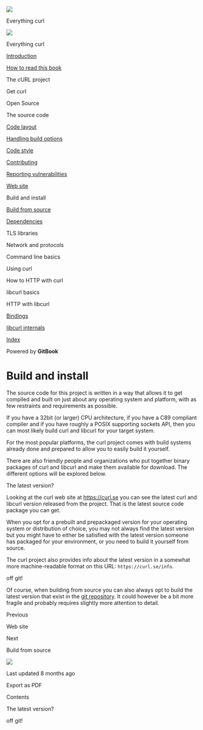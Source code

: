 <a href="../index.html" class="link-a079aa82--primary-53a25e66--logoLink-10d08504"></a>

<img src="https://gblobscdn.gitbook.com/orgs%2F-LxuH0qSm4xO9nWfEBlB%2Favatar.png?alt=media" class="image-67b14f24--avatar-1c1d03ec" />

<span class="text-4505230f--UIH400-4e41e82a--textContentFamily-49a318e1--spaceNameText-677c2969">Everything curl</span>

<a href="../index.html" class="link-a079aa82--primary-53a25e66--logoLink-10d08504"></a>

<img src="https://gblobscdn.gitbook.com/orgs%2F-LxuH0qSm4xO9nWfEBlB%2Favatar.png?alt=media" class="image-67b14f24--avatar-1c1d03ec" />

<span class="text-4505230f--UIH400-4e41e82a--textContentFamily-49a318e1--spaceNameText-677c2969">Everything curl</span>

<a href="../index.html" class="navButton-94f2579c--navButtonClickable-161b88ca"><span class="text-4505230f--UIH300-2063425d--textContentFamily-49a318e1--navButtonLabel-14a4968f">Introduction</span></a>

<a href="../how-to-read.html" class="navButton-94f2579c--navButtonClickable-161b88ca"><span class="text-4505230f--UIH300-2063425d--textContentFamily-49a318e1--navButtonLabel-14a4968f">How to read this book</span></a>

<span class="text-4505230f--UIH300-2063425d--textContentFamily-49a318e1--navButtonLabel-14a4968f">The cURL project</span>

<span class="text-4505230f--UIH300-2063425d--textContentFamily-49a318e1--navButtonLabel-14a4968f">Get curl</span>

<span class="text-4505230f--UIH300-2063425d--textContentFamily-49a318e1--navButtonLabel-14a4968f">Open Source</span>

<span class="text-4505230f--UIH300-2063425d--textContentFamily-49a318e1--navButtonLabel-14a4968f">The source code</span>

<a href="layout.html" class="navButton-94f2579c--pageItemWithChildrenNested-2c5d8183--navButtonClickable-161b88ca"><span class="text-4505230f--UIH300-2063425d--textContentFamily-49a318e1--navButtonLabel-14a4968f">Code layout</span></a>

<a href="options.html" class="navButton-94f2579c--pageItemWithChildrenNested-2c5d8183--navButtonClickable-161b88ca"><span class="text-4505230f--UIH300-2063425d--textContentFamily-49a318e1--navButtonLabel-14a4968f">Handling build options</span></a>

<a href="style.html" class="navButton-94f2579c--pageItemWithChildrenNested-2c5d8183--navButtonClickable-161b88ca"><span class="text-4505230f--UIH300-2063425d--textContentFamily-49a318e1--navButtonLabel-14a4968f">Code style</span></a>

<a href="contributing.html" class="navButton-94f2579c--pageItemWithChildrenNested-2c5d8183--navButtonClickable-161b88ca"><span class="text-4505230f--UIH300-2063425d--textContentFamily-49a318e1--navButtonLabel-14a4968f">Contributing</span></a>

<a href="reportvuln.html" class="navButton-94f2579c--pageItemWithChildrenNested-2c5d8183--navButtonClickable-161b88ca"><span class="text-4505230f--UIH300-2063425d--textContentFamily-49a318e1--navButtonLabel-14a4968f">Reporting vulnerabilities</span></a>

<a href="web.html" class="navButton-94f2579c--pageItemWithChildrenNested-2c5d8183--navButtonClickable-161b88ca"><span class="text-4505230f--UIH300-2063425d--textContentFamily-49a318e1--navButtonLabel-14a4968f">Web site</span></a>

<span class="text-4505230f--UIH300-2063425d--textContentFamily-49a318e1--navButtonLabel-14a4968f">Build and install</span>

<a href="build/fromsource.html" class="navButton-94f2579c--pageItemWithChildrenNested-2c5d8183--navButtonClickable-161b88ca"><span class="text-4505230f--UIH300-2063425d--textContentFamily-49a318e1--navButtonLabel-14a4968f">Build from source</span></a>

<a href="build/deps.html" class="navButton-94f2579c--pageItemWithChildrenNested-2c5d8183--navButtonClickable-161b88ca"><span class="text-4505230f--UIH300-2063425d--textContentFamily-49a318e1--navButtonLabel-14a4968f">Dependencies</span></a>

<span class="text-4505230f--UIH300-2063425d--textContentFamily-49a318e1--navButtonLabel-14a4968f">TLS libraries</span>

<span class="text-4505230f--UIH300-2063425d--textContentFamily-49a318e1--navButtonLabel-14a4968f">Network and protocols</span>

<span class="text-4505230f--UIH300-2063425d--textContentFamily-49a318e1--navButtonLabel-14a4968f">Command line basics</span>

<span class="text-4505230f--UIH300-2063425d--textContentFamily-49a318e1--navButtonLabel-14a4968f">Using curl</span>

<span class="text-4505230f--UIH300-2063425d--textContentFamily-49a318e1--navButtonLabel-14a4968f">How to HTTP with curl</span>

<span class="text-4505230f--UIH300-2063425d--textContentFamily-49a318e1--navButtonLabel-14a4968f">libcurl basics</span>

<span class="text-4505230f--UIH300-2063425d--textContentFamily-49a318e1--navButtonLabel-14a4968f">HTTP with libcurl</span>

<a href="../bindings.html" class="navButton-94f2579c--navButtonClickable-161b88ca"><span class="text-4505230f--UIH300-2063425d--textContentFamily-49a318e1--navButtonLabel-14a4968f">Bindings</span></a>

<a href="../internals.html" class="navButton-94f2579c--navButtonClickable-161b88ca"><span class="text-4505230f--UIH300-2063425d--textContentFamily-49a318e1--navButtonLabel-14a4968f">libcurl internals</span></a>

<a href="../bookindex.html" class="navButton-94f2579c--navButtonClickable-161b88ca"><span class="text-4505230f--UIH300-2063425d--textContentFamily-49a318e1--navButtonLabel-14a4968f">Index</span></a>

<a href="https://www.gitbook.com/?utm_source=content&amp;utm_medium=trademark&amp;utm_campaign=curl-1" class="reset-3c756112--trademark-a8da4b94"></a>

<span class="text-4505230f--TextH200-a3425406--textUIFamily-5ebd8e40">Powered by **GitBook**</span>

<span class="text-4505230f--DisplayH900-bfb998fa--textContentFamily-49a318e1">Build and install</span>
======================================================================================================

<span class="text-4505230f--UIH300-2063425d--textUIFamily-5ebd8e40--text-8ee2c8b2"></span>

<span class="text-4505230f--UIH300-2063425d--textUIFamily-5ebd8e40--text-8ee2c8b2"></span>

<span class="text-4505230f--TextH400-3033861f--textContentFamily-49a318e1"><span data-key="90e742effb864ec599dd38c4d9c5168b"><span data-offset-key="90e742effb864ec599dd38c4d9c5168b:0">The source code for this project is written in a way that allows it to get compiled and built on just about any operating system and platform, with as few restraints and requirements as possible.</span></span></span>

<span class="text-4505230f--TextH400-3033861f--textContentFamily-49a318e1"><span data-key="1e60693bb6e347568b6eceba8b7b3326"><span data-offset-key="1e60693bb6e347568b6eceba8b7b3326:0">If you have a 32bit (or larger) CPU architecture, if you have a C89 compliant compiler and if you have roughly a POSIX supporting sockets API, then you can most likely build curl and libcurl for your target system.</span></span></span>

<span class="text-4505230f--TextH400-3033861f--textContentFamily-49a318e1"><span data-key="363d783d6a78447e86882578cec0a21b"><span data-offset-key="363d783d6a78447e86882578cec0a21b:0">For the most popular platforms, the curl project comes with build systems already done and prepared to allow you to easily build it yourself.</span></span></span>

<span class="text-4505230f--TextH400-3033861f--textContentFamily-49a318e1"><span data-key="59207e191d234dfc8f8f5b2f105f5341"><span data-offset-key="59207e191d234dfc8f8f5b2f105f5341:0">There are also friendly people and organizations who put together binary packages of curl and libcurl and make them available for download. The different options will be explored below.</span></span></span>

<span class="text-4505230f--HeadingH700-04e1a2a3--textContentFamily-49a318e1"><span data-key="794bcb52cbd6477fbb4f4be0eb51f9f0"><span data-offset-key="794bcb52cbd6477fbb4f4be0eb51f9f0:0">The latest version?</span></span></span>

<span class="text-4505230f--TextH400-3033861f--textContentFamily-49a318e1"><span data-key="6bbc576454ae403e954336c1f5569fad"><span data-offset-key="6bbc576454ae403e954336c1f5569fad:0">Looking at the curl web site at </span></span><a href="https://curl.se/" class="link-a079aa82--primary-53a25e66--link-faf6c434"><span data-key="9b3916745ccf4277a633cb64fb34cf08"><span data-offset-key="9b3916745ccf4277a633cb64fb34cf08:0">https://curl.se</span></span></a><span data-key="ce83e594ceb64cb2a8254a11fe95e1ea"><span data-offset-key="ce83e594ceb64cb2a8254a11fe95e1ea:0"> you can see the latest curl and libcurl version released from the project. That is the latest source code package you can get.</span></span></span>

<span class="text-4505230f--TextH400-3033861f--textContentFamily-49a318e1"><span data-key="24245fc1af3a427fbf48ae7d44d1c7e8"><span data-offset-key="24245fc1af3a427fbf48ae7d44d1c7e8:0">When you opt for a prebuilt and prepackaged version for your operating system or distribution of choice, you may not always find the latest version but you might have to either be satisfied with the latest version someone has packaged for your environment, or you need to build it yourself from source.</span></span></span>

<span class="text-4505230f--TextH400-3033861f--textContentFamily-49a318e1"><span data-key="502efd3d7cd245cd8369bb55b49654a9"><span data-offset-key="502efd3d7cd245cd8369bb55b49654a9:0">The curl project also provides info about the latest version in a somewhat more machine-readable format on this URL: </span><span data-offset-key="502efd3d7cd245cd8369bb55b49654a9:1">`https://curl.se/info`</span><span data-offset-key="502efd3d7cd245cd8369bb55b49654a9:2">.</span></span></span>

<span class="text-4505230f--HeadingH700-04e1a2a3--textContentFamily-49a318e1"><span data-key="17edc5ec99d44206a533f60ee47a5539"><span data-offset-key="17edc5ec99d44206a533f60ee47a5539:0">off git!</span></span></span>

<span class="text-4505230f--TextH400-3033861f--textContentFamily-49a318e1"><span data-key="3785981fc46549d0bc90fb031dcb1940"><span data-offset-key="3785981fc46549d0bc90fb031dcb1940:0">Of course, when building from source you can also always opt to build the latest version that exist in the </span></span><a href="https://github.com/curl/curl" class="link-a079aa82--primary-53a25e66--link-faf6c434"><span data-key="e2203738c7a14d3c9bfbd633ded4cda0"><span data-offset-key="e2203738c7a14d3c9bfbd633ded4cda0:0">git repository</span></span></a><span data-key="c145ce1b495545dda13a7a3c1df57d4d"><span data-offset-key="c145ce1b495545dda13a7a3c1df57d4d:0">. It could however be a bit more fragile and probably requires slightly more attention to detail.</span></span></span>

<a href="web.html" class="reset-3c756112--card-6570f064--whiteCard-fff091a4--cardPrevious-56a5e674"></a>

<span class="text-4505230f--TextH200-a3425406--textContentFamily-49a318e1">Previous</span>

<span class="text-4505230f--UIH400-4e41e82a--textContentFamily-49a318e1">Web site</span>

<a href="build/fromsource.html" class="reset-3c756112--card-6570f064--whiteCard-fff091a4--cardNext-19241c42"></a>

<span class="text-4505230f--TextH200-a3425406--textContentFamily-49a318e1">Next</span>

<span class="text-4505230f--UIH400-4e41e82a--textContentFamily-49a318e1">Build from source</span>

<img src="https://avatars.githubusercontent.com/u/66654881?v=4" class="image-67b14f24--avatar-1c1d03ec" />

<span class="text-4505230f--TextH200-a3425406--textContentFamily-49a318e1">Last updated 8 months ago</span>

<span class="text-4505230f--UIH300-2063425d--textUIFamily-5ebd8e40">Export as PDF</span>

<span class="text-4505230f--InfoH100-1e92e1d1--textContentFamily-49a318e1">Contents</span>

<a href="build.html#the-latest-version" class="reset-3c756112--menuItem-aa02f6ec--menuItemLight-757d5235--menuItemInline-173bdf97--pageTocItem-f4427024"></a>

<span class="text-4505230f--UIH300-2063425d--textContentFamily-49a318e1"><span class="text-4505230f--UIH200-50ead35f--textContentFamily-49a318e1">The latest version?</span></span>

<a href="build.html#off-git" class="reset-3c756112--menuItem-aa02f6ec--menuItemLight-757d5235--menuItemInline-173bdf97--pageTocItem-f4427024"></a>

<span class="text-4505230f--UIH300-2063425d--textContentFamily-49a318e1"><span class="text-4505230f--UIH200-50ead35f--textContentFamily-49a318e1">off git!</span></span>
